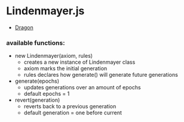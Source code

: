 # Lindenmayer.js
* [Dragon](https://htmlpreview.github.io/?https://github.com/EthanThatOneKid/math/blob/master/lindenmayer/dragon/index.html)

<h3>available functions:</h3>

<ul>

  <li>
    new Lindenmayer(axiom, rules)
    <ul>
      <li>creates a new instance of Lindenmayer class</li>
      <li>axiom marks the initial generation</li>
      <li>rules declares how generate() will generate future generations</li>
    </ul>
  </li>

  <li>
    generate(epochs)
    <ul>
      <li>updates generations over an amount of epochs</li>
      <li>default epochs = 1</li>
    </ul>
  </li>

  <li>
    revert(generation)
    <ul>
      <li>reverts back to a previous generation</li>
      <li>default generation = one before current</li>
    </ul>
  </li>

</ul>
